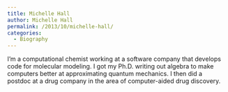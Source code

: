 ```yaml
---
title: Michelle Hall
author: Michelle Hall
permalink: /2013/10/michelle-hall/
categories:
  - Biography
---
```

I&#8217;m a computational chemist working at a software company that develops code for molecular modeling. I got my Ph.D. writing out algebra to make computers better at approximating quantum mechanics. I then did a postdoc at a drug company in the area of computer-aided drug discovery.
